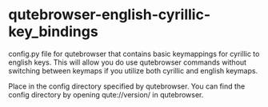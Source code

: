 # qutebrowser-english-cyrillic-key_bindings
config.py file for qutebrowser that contains basic keymappings for cyrillic to english keys. This will allow you do use qutebrowser commands without switching between keymaps if you utilize both cyrillic and english keymaps.

Place in the config directory specified by qutebrowser. You can find the config directory by opening qute://version/ in qutebrowser.
